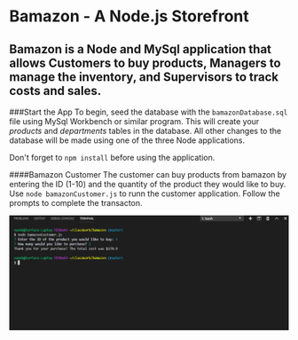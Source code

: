 # Bamazon - A Node.js Storefront

 ## Bamazon is a Node and MySql application that allows Customers to buy products, Managers to manage the inventory, and Supervisors to track costs and sales.

###Start the App
To begin, seed the database with the `bamazonDatabase.sql` file using MySql Workbench or similar program. This will create your _products_ and _departments_ tables in the database. All other changes to the database will be made using one of the three Node applications.

Don't forget to `npm install` before using the application. 

####Bamazon Customer
The customer can buy products from bamazon by entering the ID (1-10) and the quantity of the product they would like to buy. Use `node bamazonCustomer.js` to runn the customer application. Follow the prompts to complete the transacton.

![bamazon customer example](/readmeImages/bamazonCustomer.png)

